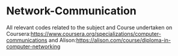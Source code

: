 # Network-Communication
All relevant codes related to the subject and Course undertaken on Coursera:https://www.coursera.org/specializations/computer-communications and Alison:https://alison.com/course/diploma-in-computer-networking
